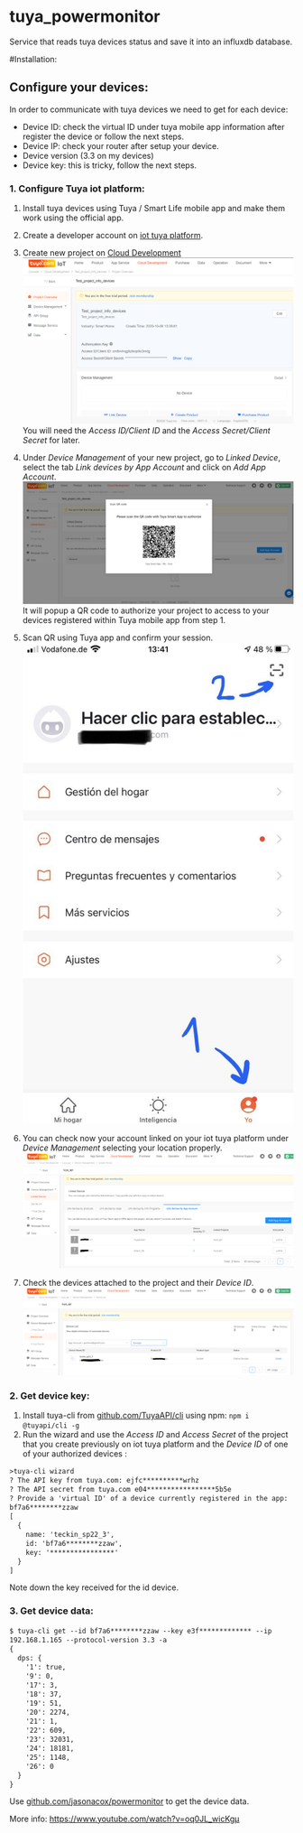 # tuya_powermonitor
Service that reads tuya devices status and save it into an influxdb database.

#Installation:

## Configure your devices:

In order to communicate with tuya devices we need to get for each device:
* Device ID: check the virtual ID under tuya mobile app information after register the device or follow the next steps.
* Device IP: check your router after setup your device.
* Device version (3.3 on my devices)
* Device key: this is tricky, follow the next steps.


### 1. Configure Tuya iot platform:

1. Install tuya devices using Tuya / Smart Life mobile app and make them work using the official app.

2. Create a developer account on [iot tuya platform](https://iot.tuya.com/).

3. Create new project on [Cloud Development](https://iot.tuya.com/cloud/)
![Cloud_development](imges/Cloud_development.PNG)
You will need the _Access ID/Client ID_ and the _Access Secret/Client Secret_ for later.

4. Under _Device Management_ of your new project, go to _Linked Device_, select the tab _Link devices by App Account_ and click on _Add App Account_.
![linked_devices](imges/linked_devices.PNG)
It will popup a QR code to authorize your project to access to your devices registered within Tuya mobile app from step 1.

5. Scan QR using Tuya app and confirm your session.
![scan_qr](imges/scan_qr.jpg)

6. You can check now your account linked on your iot tuya platform under _Device Management_ selecting your location properly.
![linked_devices_result](imges/linked_devices_result.PNG)

7. Check the devices attached to the project and their _Device ID_.
![linked_devices_result](imges/device_details.PNG)


### 2. Get device key:

1. Install tuya-cli from [github.com/TuyaAPI/cli](https://github.com/TuyaAPI/cli) using npm:
`npm i @tuyapi/cli -g`
2. Run the wizard and use the _Access ID_ and _Access Secret_ of the project that you create previously on iot tuya platform and the _Device ID_ of one of your authorized devices :
```console
>tuya-cli wizard
? The API key from tuya.com: ejfc**********wrhz
? The API secret from tuya.com e04*****************5b5e
? Provide a 'virtual ID' of a device currently registered in the app: bf7a6********zzaw
[
  {
    name: 'teckin_sp22_3',
    id: 'bf7a6********zzaw',
    key: '****************'
  }
]
```
Note down the key received for the id device.

### 3. Get device data:

```console
$ tuya-cli get --id bf7a6********zzaw --key e3f************* --ip 192.168.1.165 --protocol-version 3.3 -a
{
  dps: {
    '1': true,
    '9': 0,
    '17': 3,
    '18': 37,
    '19': 51,
    '20': 2274,
    '21': 1,
    '22': 609,
    '23': 32031,
    '24': 18181,
    '25': 1148,
    '26': 0
  }
}
```


Use [github.com/jasonacox/powermonitor](https://github.com/jasonacox/powermonitor) to get the device data.


More info: https://www.youtube.com/watch?v=oq0JL_wicKgµ
